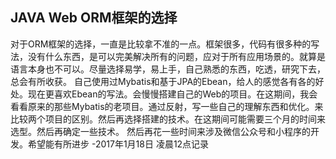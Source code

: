 ## JAVA Web ORM框架的选择
对于ORM框架的选择，一直是比较拿不准的一点。框架很多，代码有很多种的写法，没有什么东西，是可以完美解决所有的问题，应对于所有应用场景的。就算是语言本身也不可以。尽量选择易学，易上手，自己熟悉的东西，吃透，研究下去，总会有所收获。
自己使用过Mybatis和基于JPA的Ebean，给人的感觉各有各的好处。现在更喜欢Ebean的写法。会慢慢搭建自己的Web的项目。在这期间，我会看看原来的那些Mybatis的老项目。通过反射，写一些自己的理解东西和优化。来比较两个项目的区别。然后再选择搭建的技术。在这期间可能需要三个月的时间来选型。然后再确定一些技术。
然后再花一些时间来涉及微信公众号和小程序的开发。希望能有所进步
                                                    -2017年1月18日 凌晨12点记录